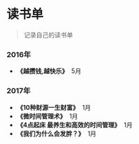 # 读书单
>记录自己的读书单

### 2016年
* **《越攒钱,越快乐》**&nbsp;&nbsp;5月

### 2017年
* **《10种财源一生财富》**&nbsp;&nbsp;1月
* **《微时间管理术》**&nbsp;&nbsp;1月
* **《4点起床 最养生和高效的时间管理》**&nbsp;&nbsp;1月
* **《我们为什么会发胖？》**&nbsp;&nbsp;1月
